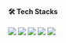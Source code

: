 

<!--
**zuuxyun/zuuxyun** is a ✨ _special_ ✨ repository because its `README.md` (this file) appears on your GitHub profile.

Here are some ideas to get you started:

- 🔭 I’m currently working on ...
- 🌱 I’m currently learning ...
- 👯 I’m looking to collaborate on ...
- 🤔 I’m looking for help with ...
- 💬 Ask me about ...
- 📫 How to reach me: ...
- 😄 Pronouns: ...
- ⚡ Fun fact: ...
-->
#### 🛠️ Tech Stacks
<img src="https://img.shields.io/badge/html5-E34F26?style=flex&logo=html5&logoColor=white"> <img src="https://img.shields.io/badge/css3-1572B6?style=flex&logo=css3&logoColor=white">
<img src="https://img.shields.io/badge/javascript-F7DF1E?style=flex&logo=javascript&logoColor=white">
<img src="https://img.shields.io/badge/react-61DAFB?style=flex&logo=react&logoColor=white">
<img src="https://img.shields.io/badge/tailwindcss-06B6D4?style=flexe&logo=tailwindcss&logoColor=white">
